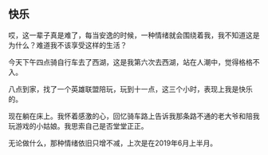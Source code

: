 ## 快乐

哎，这一辈子真是难了，每当安逸的时候，一种情绪就会围绕着我，我不知道这是为什么？难道我不该享受这样的生活？

今天下午四点骑自行车去了西湖，这是我第六次去西湖，站在人潮中，觉得格格不入。

八点到家，找了一个英雄联盟陪玩，玩到十一点，这三个小时，表现上我是快乐的。

现在躺在床上。我怀着感激的心，回忆骑车路上告诉我那条路不通的老大爷和陪我玩游戏的小姑娘。我思索自己是否堂堂正正。

无论做什么，那种情绪依旧只增不减，上次是在2019年6月上半月。